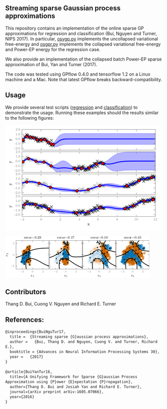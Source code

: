 ## Streaming sparse Gaussian process approximations

This repository contains an implementation of the online sparse GP approximations for regression and classification (Bui, Nguyen and Turner, NIPS 2017). In particular, [osvgp.py](code/osvgpc.py) implements the uncollapsed variational free-energy and [osgpr.py](code/osgpr.py) implements the collapsed variational free-energy and Power-EP energy for the regression case.

We also provide an implementation of the collapsed batch Power-EP sparse approximation of Bui, Yan and Turner (2017).

The code was tested using GPflow 0.4.0 and tensorflow 1.2 on a Linux machine and a Mac. Note that latest GPflow breaks backward-compatibility.

## Usage

We provide several test scripts ([regression](code/test_reg_toy.py) and [classification](code/test_cla_toy.py)) to demonstrate the usage. Running these examples should the results similar to the following figures:

![regression](tmp/reg_VFE_M_10_iid_False.png)

![classification](tmp/cla_VFE_M_30_iid_False.png)

## Contributors

Thang D. Bui, Cuong V. Nguyen and Richard E. Turner

## References: 

```
@inproceedings{BuiNguTur17,
  title =  {Streaming sparse {G}aussian process approximations},
  author =   {Bui, Thang D. and Nguyen, Cuong V. and Turner, Richard E.},
  booktitle = {Advances in Neural Information Processing Systems 30},
  year =   {2017}
}

@article{BuiYanTur16,
  title={A Unifying Framework for Sparse {G}aussian Process Approximation using {P}ower {E}xpectation {P}ropagation},
  author={Thang D. Bui and Josiah Yan and Richard E. Turner},
  journal={arXiv preprint arXiv:1605.07066},
  year={2016}
}
```